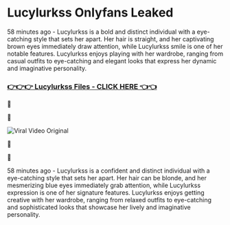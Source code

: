 # Lucylurkss Onlyfans Leaked

<p>58 minutes ago - Lucylurkss is a bold and distinct individual with a eye-catching style that sets her apart. Her hair is straight, and her captivating brown eyes immediately draw attention, while Lucylurkss smile is one of her notable features. Lucylurkss enjoys playing with her wardrobe, ranging from casual outfits to eye-catching and elegant looks that express her dynamic and imaginative personality.</p><p>
<h3><a href="https://fansleaks.com-getfree.pro/lucylurkss" rel="nofollow">👉👉👉 Lucylurkss Files - CLICK HERE 👈👈</a></h3>
<p>🔻</p>
<p>🔻</p> <p>
<a href="https://fansleaks.com-getfree.pro/lucylurkss" rel="nofollow"><img src="https://i.imgur.com/0ZbtXZ5.gif" alt="Viral Video Original" style="max-width: 100%; display: inline-block;" data-target="animated-image.originalImage"></a>
<p>🔻</p>
<p>🔻</p> <p>58 minutes ago - Lucylurkss is a confident and distinct individual with a eye-catching style that sets her apart. Her hair can be blonde, and her mesmerizing blue eyes immediately grab attention, while Lucylurkss expression is one of her signature features. Lucylurkss enjoys getting creative with her wardrobe, ranging from relaxed outfits to eye-catching and sophisticated looks that showcase her lively and imaginative personality.</p>